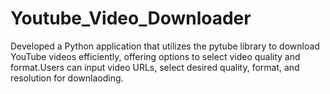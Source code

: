 # Youtube_Video_Downloader
Developed a Python application that utilizes the pytube library to download YouTube videos efficiently,
offering options to select video quality and format.Users can input video URLs, select desired quality,
format, and resolution for downlaoding.

